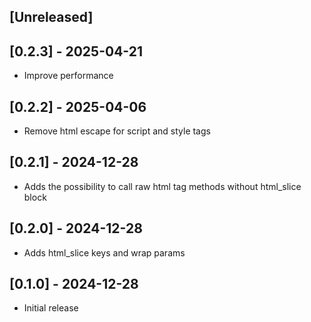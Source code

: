 ## [Unreleased]

## [0.2.3] - 2025-04-21

- Improve performance

## [0.2.2] - 2025-04-06

- Remove html escape for script and style tags

## [0.2.1] - 2024-12-28

- Adds the possibility to call raw html tag methods without html_slice block

## [0.2.0] - 2024-12-28

- Adds html_slice keys and wrap params

## [0.1.0] - 2024-12-28

- Initial release

